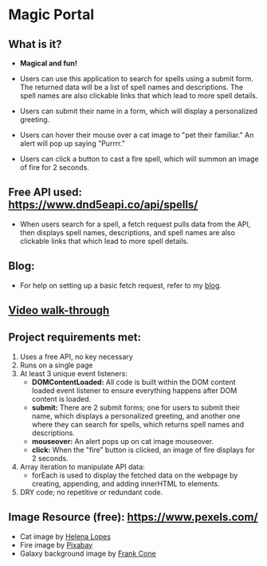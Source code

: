 # Magic Portal

## What is it?
- **Magical and fun!**
- Users can use this application to search for spells using a submit form. The returned data will be a list of spell names and descriptions. The spell names are also clickable links that which lead to more spell details.

- Users can submit their name in a form, which will display a personalized greeting.

- Users can hover their mouse over a cat image to "pet their familiar." An alert will pop up saying "Purrrr."

- Users can click a button to cast a fire spell, which will summon an image of fire for 2 seconds.


## Free API used: https://www.dnd5eapi.co/api/spells/
- When users search for a spell, a fetch request pulls data from the API, then displays spell names, descriptions, and spell names are also clickable links that which lead to more spell details. 

## Blog:
- For help on setting up a basic fetch request, refer to my [blog](https://dev.to/jgifford82/how-to-make-a-fetch-request-4hlh).  


## [Video walk-through](https://youtu.be/z1JCUrtSRgk)

## Project requirements met:
1. Uses a free API, no key necessary
2. Runs on a single page
3. At least 3 unique event listeners: 
    - **DOMContentLoaded:** All code is built within the DOM content loaded event listener to ensure everything happens after DOM content is loaded.
    - **submit:** There are 2 submit forms; one for users to submit their name, which displays a personalized greeting, and another one where they can search for spells, which returns spell names and descriptions.
    - **mouseover:** An alert pops up on cat image mouseover. 
    - **click:** When the "fire" button is clicked, an image of fire displays for 2 seconds.
4. Array iteration to manipulate API data: 
    - forEach is used to display the fetched data on the webpage by creating, appending, and adding innerHTML to elements.
5. DRY code; no repetitive or redundant code.

## Image Resource (free): https://www.pexels.com/
- Cat image by [Helena Lopes](https://www.pexels.com/photo/close-up-photography-of-black-cat-1931371/) 
- Fire image by [Pixabay](https://www.pexels.com/photo/fire-wallpaper-207353/)
- Galaxy background image by [Frank Cone](https://www.pexels.com/photo/blue-and-white-milky-way-3214110/)